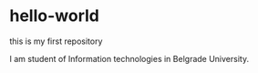 # hello-world
this is my first repository

I am student of Information technologies in Belgrade University.

